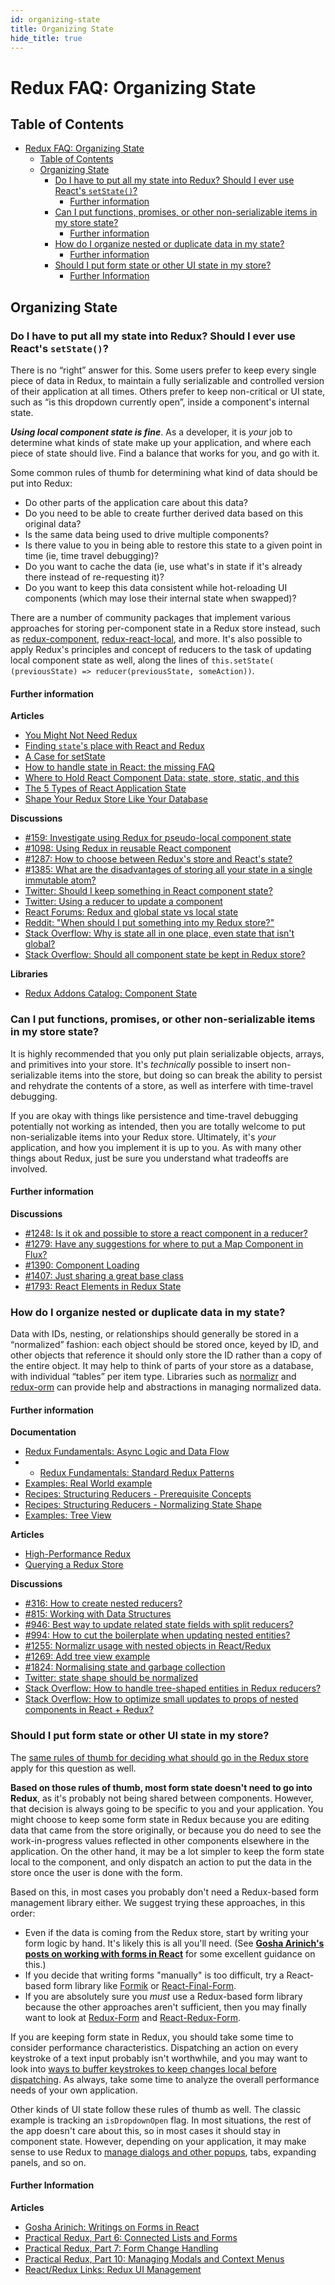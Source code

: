 ```yaml
---
id: organizing-state
title: Organizing State
hide_title: true
---
```


# Redux FAQ: Organizing State

## Table of Contents

- [Redux FAQ: Organizing State](#redux-faq-organizing-state)
  - [Table of Contents](#table-of-contents)
  - [Organizing State](#organizing-state)
    - [Do I have to put all my state into Redux? Should I ever use React's `setState()`?](#do-i-have-to-put-all-my-state-into-redux-should-i-ever-use-reacts-setstate)
      - [Further information](#further-information)
    - [Can I put functions, promises, or other non-serializable items in my store state?](#can-i-put-functions-promises-or-other-non-serializable-items-in-my-store-state)
      - [Further information](#further-information-1)
    - [How do I organize nested or duplicate data in my state?](#how-do-i-organize-nested-or-duplicate-data-in-my-state)
      - [Further information](#further-information-2)
    - [Should I put form state or other UI state in my store?](#should-i-put-form-state-or-other-ui-state-in-my-store)
      - [Further Information](#further-information-3)

## Organizing State

### Do I have to put all my state into Redux? Should I ever use React's `setState()`?

There is no “right” answer for this. Some users prefer to keep every single piece of data in Redux, to maintain a fully serializable and controlled version of their application at all times. Others prefer to keep non-critical or UI state, such as “is this dropdown currently open”, inside a component's internal state.

**_Using local component state is fine_**. As a developer, it is _your_ job to determine what kinds of state make up your application, and where each piece of state should live. Find a balance that works for you, and go with it.

Some common rules of thumb for determining what kind of data should be put into Redux:

- Do other parts of the application care about this data?
- Do you need to be able to create further derived data based on this original data?
- Is the same data being used to drive multiple components?
- Is there value to you in being able to restore this state to a given point in time (ie, time travel debugging)?
- Do you want to cache the data (ie, use what's in state if it's already there instead of re-requesting it)?
- Do you want to keep this data consistent while hot-reloading UI components (which may lose their internal state when swapped)?

There are a number of community packages that implement various approaches for storing per-component state in a Redux store instead, such as [redux-component](https://github.com/tomchentw/redux-component), [redux-react-local](https://github.com/threepointone/redux-react-local), and more. It's also possible to apply Redux's principles and concept of reducers to the task of updating local component state as well, along the lines of `this.setState( (previousState) => reducer(previousState, someAction))`.

#### Further information

**Articles**

- [You Might Not Need Redux](https://medium.com/@dan_abramov/you-might-not-need-redux-be46360cf367)
- [Finding `state`'s place with React and Redux](https://medium.com/@adamrackis/finding-state-s-place-with-react-and-redux-e9a586630172)
- [A Case for setState](https://medium.com/@zackargyle/a-case-for-setstate-1f1c47cd3f73)
- [How to handle state in React: the missing FAQ](https://medium.com/react-ecosystem/how-to-handle-state-in-react-6f2d3cd73a0c)
- [Where to Hold React Component Data: state, store, static, and this](https://medium.freecodecamp.com/where-do-i-belong-a-guide-to-saving-react-component-data-in-state-store-static-and-this-c49b335e2a00)
- [The 5 Types of React Application State](http://jamesknelson.com/5-types-react-application-state/)
- [Shape Your Redux Store Like Your Database](https://hackernoon.com/shape-your-redux-store-like-your-database-98faa4754fd5)

**Discussions**

- [#159: Investigate using Redux for pseudo-local component state](https://github.com/reduxjs/redux/issues/159)
- [#1098: Using Redux in reusable React component](https://github.com/reduxjs/redux/issues/1098)
- [#1287: How to choose between Redux's store and React's state?](https://github.com/reduxjs/redux/issues/1287)
- [#1385: What are the disadvantages of storing all your state in a single immutable atom?](https://github.com/reduxjs/redux/issues/1385)
- [Twitter: Should I keep something in React component state?](https://twitter.com/dan_abramov/status/749710501916139520)
- [Twitter: Using a reducer to update a component](https://twitter.com/dan_abramov/status/736310245945933824)
- [React Forums: Redux and global state vs local state](https://discuss.reactjs.org/t/redux-and-global-state-vs-local-state/4187)
- [Reddit: "When should I put something into my Redux store?"](https://www.reddit.com/r/reactjs/comments/4w04to/when_using_redux_should_all_asynchronous_actions/d63u4o8)
- [Stack Overflow: Why is state all in one place, even state that isn't global?](http://stackoverflow.com/questions/35664594/redux-why-is-state-all-in-one-place-even-state-that-isnt-global)
- [Stack Overflow: Should all component state be kept in Redux store?](http://stackoverflow.com/questions/35328056/react-redux-should-all-component-states-be-kept-in-redux-store)

**Libraries**

- [Redux Addons Catalog: Component State](https://github.com/markerikson/redux-ecosystem-links/blob/master/component-state.md)

### Can I put functions, promises, or other non-serializable items in my store state?

It is highly recommended that you only put plain serializable objects, arrays, and primitives into your store. It's _technically_ possible to insert non-serializable items into the store, but doing so can break the ability to persist and rehydrate the contents of a store, as well as interfere with time-travel debugging.

If you are okay with things like persistence and time-travel debugging potentially not working as intended, then you are totally welcome to put non-serializable items into your Redux store. Ultimately, it's _your_ application, and how you implement it is up to you. As with many other things about Redux, just be sure you understand what tradeoffs are involved.

#### Further information

**Discussions**

- [#1248: Is it ok and possible to store a react component in a reducer?](https://github.com/reduxjs/redux/issues/1248)
- [#1279: Have any suggestions for where to put a Map Component in Flux?](https://github.com/reduxjs/redux/issues/1279)
- [#1390: Component Loading](https://github.com/reduxjs/redux/issues/1390)
- [#1407: Just sharing a great base class](https://github.com/reduxjs/redux/issues/1407)
- [#1793: React Elements in Redux State](https://github.com/reduxjs/redux/issues/1793)

### How do I organize nested or duplicate data in my state?

Data with IDs, nesting, or relationships should generally be stored in a “normalized” fashion: each object should be stored once, keyed by ID, and other objects that reference it should only store the ID rather than a copy of the entire object. It may help to think of parts of your store as a database, with individual “tables” per item type. Libraries such as [normalizr](https://github.com/paularmstrong/normalizr) and [redux-orm](https://github.com/tommikaikkonen/redux-orm) can provide help and abstractions in managing normalized data.

#### Further information

**Documentation**

- [Redux Fundamentals: Async Logic and Data Flow](../tutorials/fundamentals/part-6-async-logic.md)
- - [Redux Fundamentals: Standard Redux Patterns](../tutorials/fundamentals/part-7-standard-patterns.md)
- [Examples: Real World example](../introduction/Examples.md#real-world)
- [Recipes: Structuring Reducers - Prerequisite Concepts](../recipes/structuring-reducers/PrerequisiteConcepts.md#normalizing-data)
- [Recipes: Structuring Reducers - Normalizing State Shape](../recipes/structuring-reducers/NormalizingStateShape.md)
- [Examples: Tree View](https://github.com/reduxjs/redux/tree/master/examples/tree-view)

**Articles**

- [High-Performance Redux](http://somebody32.github.io/high-performance-redux/)
- [Querying a Redux Store](https://medium.com/@adamrackis/querying-a-redux-store-37db8c7f3b0f)

**Discussions**

- [#316: How to create nested reducers?](https://github.com/reduxjs/redux/issues/316)
- [#815: Working with Data Structures](https://github.com/reduxjs/redux/issues/815)
- [#946: Best way to update related state fields with split reducers?](https://github.com/reduxjs/redux/issues/946)
- [#994: How to cut the boilerplate when updating nested entities?](https://github.com/reduxjs/redux/issues/994)
- [#1255: Normalizr usage with nested objects in React/Redux](https://github.com/reduxjs/redux/issues/1255)
- [#1269: Add tree view example](https://github.com/reduxjs/redux/pull/1269)
- [#1824: Normalising state and garbage collection](https://github.com/reduxjs/redux/issues/1824#issuecomment-228585904)
- [Twitter: state shape should be normalized](https://twitter.com/dan_abramov/status/715507260244496384)
- [Stack Overflow: How to handle tree-shaped entities in Redux reducers?](http://stackoverflow.com/questions/32798193/how-to-handle-tree-shaped-entities-in-redux-reducers)
- [Stack Overflow: How to optimize small updates to props of nested components in React + Redux?](http://stackoverflow.com/questions/37264415/how-to-optimize-small-updates-to-props-of-nested-component-in-react-redux)

### Should I put form state or other UI state in my store?

The [same rules of thumb for deciding what should go in the Redux store](#do-i-have-to-put-all-my-state-into-redux-should-i-ever-use-reacts-setstate) apply for this question as well.

**Based on those rules of thumb, most form state doesn't need to go into Redux**, as it's probably not being shared between components. However, that decision is always going to be specific to you and your application. You might choose to keep some form state in Redux because you are editing data that came from the store originally, or because you do need to see the work-in-progress values reflected in other components elsewhere in the application. On the other hand, it may be a lot simpler to keep the form state local to the component, and only dispatch an action to put the data in the store once the user is done with the form.

Based on this, in most cases you probably don't need a Redux-based form management library either. We suggest trying these approaches, in this order:

- Even if the data is coming from the Redux store, start by writing your form logic by hand. It's likely this is all you'll need. (See [**Gosha Arinich's posts on working with forms in React**](https://goshakkk.name/on-forms-react/) for some excellent guidance on this.)
- If you decide that writing forms "manually" is too difficult, try a React-based form library like [Formik](https://github.com/jaredpalmer/formik) or [React-Final-Form](https://github.com/final-form/react-final-form).
- If you are absolutely sure you _must_ use a Redux-based form library because the other approaches aren't sufficient, then you may finally want to look at [Redux-Form](https://github.com/erikras/redux-form) and [React-Redux-Form](https://github.com/davidkpiano/react-redux-form).

If you are keeping form state in Redux, you should take some time to consider performance characteristics. Dispatching an action on every keystroke of a text input probably isn't worthwhile, and you may want to look into [ways to buffer keystrokes to keep changes local before dispatching](https://blog.isquaredsoftware.com/2017/01/practical-redux-part-7-forms-editing-reducers/). As always, take some time to analyze the overall performance needs of your own application.

Other kinds of UI state follow these rules of thumb as well. The classic example is tracking an `isDropdownOpen` flag. In most situations, the rest of the app doesn't care about this, so in most cases it should stay in component state. However, depending on your application, it may make sense to use Redux to [manage dialogs and other popups](https://blog.isquaredsoftware.com/2017/07/practical-redux-part-10-managing-modals/), tabs, expanding panels, and so on.

#### Further Information

**Articles**

- [Gosha Arinich: Writings on Forms in React](https://goshakkk.name/on-forms-react/)
- [Practical Redux, Part 6: Connected Lists and Forms](https://blog.isquaredsoftware.com/2017/01/practical-redux-part-6-connected-lists-forms-and-performance/)
- [Practical Redux, Part 7: Form Change Handling](https://blog.isquaredsoftware.com/2017/01/practical-redux-part-7-forms-editing-reducers/)
- [Practical Redux, Part 10: Managing Modals and Context Menus](https://blog.isquaredsoftware.com/2017/07/practical-redux-part-10-managing-modals/)
- [React/Redux Links: Redux UI Management](https://github.com/markerikson/react-redux-links/blob/master/redux-ui-management.md)
